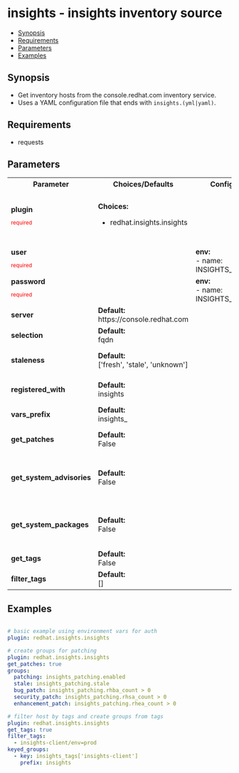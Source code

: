 insights - insights inventory source
====================================
- [Synopsis](Synopsis)
- [Requirements](Requirements)
- [Parameters](Parameters)
- [Examples](Examples)

## Synopsis
- Get inventory hosts from the console.redhat.com inventory service.
- Uses a YAML configuration file that ends with ``insights.(yml|yaml)``.


## Requirements
- requests


## Parameters

<table>
<tr>
<th>Parameter</th>
<th>Choices/Defaults</th>
<th>Configuration</th>
<th>Comments</th>
</tr>
<tr>
<td><b>plugin</b></br>
<p style="color:red;font-size:75%">required</p></td>
<td><b>Choices:</b><br>
<ul>
<li>redhat.insights.insights</li>
</ul>
</td>
<td></td>
<td>The name of this plugin, it should always be set to 'redhat.insights.insights' for this plugin to recognize it as its own.
</td>
</tr>
<tr>
<td><b>user</b></br>
<p style="color:red;font-size:75%">required</p></td>
<td></td>
<td><b>env:</b><br>
-   name: INSIGHTS_USER
</td>
<td>Red Hat username</td>
</tr>
<tr>
<td><b>password</b></br>
<p style="color:red;font-size:75%">required</p></td>
<td></td>
<td><b>env:</b><br>
-   name: INSIGHTS_PASSWORD
</td>
<td>Red Hat password</td>
</tr>
<tr>
<td><b>server</b></br>
</td>
<td><b>Default:</b><br>
https://console.redhat.com</td>
<td></td>
<td>Inventory server to connect to</td>
</tr>
<tr>
<td><b>selection</b></br>
</td>
<td><b>Default:</b><br>
fqdn</td>
<td></td>
<td>Choose what variable to use for ansible_host</td>
</tr>
<tr>
<td><b>staleness</b></br>
</td>
<td><b>Default:</b><br>
['fresh', 'stale', 'unknown']</td>
<td></td>
<td>Choose what hosts to return, based on staleness</td>
</tr>
<tr>
<td><b>registered_with</b></br>
</td>
<td><b>Default:</b><br>
insights</td>
<td></td>
<td>Filter out any host not registered with the specified service</td>
</tr>
<tr>
<td><b>vars_prefix</b></br>
</td>
<td><b>Default:</b><br>
insights_</td>
<td></td>
<td>Prefix to apply to host variables</td>
</tr>
<tr>
<td><b>get_patches</b></br>
</td>
<td><b>Default:</b><br>
False</td>
<td></td>
<td>Fetch patching information for each system.</td>
</tr>
<tr>
<td><b>get_system_advisories</b></br>
</td>
<td><b>Default:</b><br>
False</td>
<td></td>
<td>Fetch advisories information for each system. If enabled will also fetch patching information.</td>
</tr>
<tr>
<td><b>get_system_packages</b></br>
</td>
<td><b>Default:</b><br>
False</td>
<td></td>
<td>Fetch packages information for each system. If enabled will also fetch patching information.</td>
</tr>
<tr>
<td><b>get_tags</b></br>
</td>
<td><b>Default:</b><br>
False</td>
<td></td>
<td>Fetch tag data for each system.</td>
</tr>
<tr>
<td><b>filter_tags</b></br>
</td>
<td><b>Default:</b><br>
[]</td>
<td></td>
<td>Filter hosts with given tags</td>
</tr>
</table>

## Examples
```yaml

# basic example using environment vars for auth
plugin: redhat.insights.insights

# create groups for patching
plugin: redhat.insights.insights
get_patches: true
groups:
  patching: insights_patching.enabled
  stale: insights_patching.stale
  bug_patch: insights_patching.rhba_count > 0
  security_patch: insights_patching.rhsa_count > 0
  enhancement_patch: insights_patching.rhea_count > 0

# filter host by tags and create groups from tags
plugin: redhat.insights.insights
get_tags: true
filter_tags:
  - insights-client/env=prod
keyed_groups:
  - key: insights_tags['insights-client']
    prefix: insights

```
